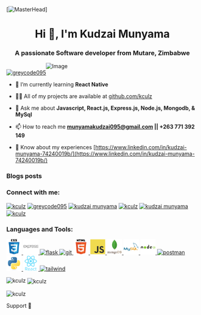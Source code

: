 [![MasterHead](https://miro.medium.com/max/1360/1*IRGHmiGsa16stedQvIaZfw.gif)]
<h1 align="center">Hi 👋, I'm Kudzai Munyama</h1>
<h3 align="center">A passionate Software developer from Mutare, Zimbabwe</h3>
<img src="https://i.pinimg.com/originals/ab/68/e6/ab68e6d38452d78ac98687865281c5c8.gif" alt="Image" srcset="" align="right" width="400">

<p align="left"> <a href="https://twitter.com/greycode095" target="blank"><img src="https://img.shields.io/twitter/follow/greycode095?logo=twitter&style=for-the-badge" alt="greycode095" /></a> </p>

- 🌱 I’m currently learning **React Native**

- 👨‍💻 All of my projects are available at [github.com/kculz](github.com/kculz)

- 💬 Ask me about **Javascript, React.js, Express.js, Node.js, Mongodb, & MySql**

- 📫 How to reach me **munyamakudzai095@gmail.com || +263 771 392 149**

- 📄 Know about my experiences [https://www.linkedin.com/in/kudzai-munyama-74240019b/](https://www.linkedin.com/in/kudzai-munyama-74240019b/)

### Blogs posts
<!-- BLOG-POST-LIST:START -->
<!-- BLOG-POST-LIST:END -->

<h3 align="left">Connect with me:</h3>
<p align="left">
<a href="https://dev.to/kculz" target="blank"><img align="center" src="https://raw.githubusercontent.com/rahuldkjain/github-profile-readme-generator/master/src/images/icons/Social/devto.svg" alt="kculz" height="30" width="40" /></a>
<a href="https://twitter.com/greycode095" target="blank"><img align="center" src="https://raw.githubusercontent.com/rahuldkjain/github-profile-readme-generator/master/src/images/icons/Social/twitter.svg" alt="greycode095" height="30" width="40" /></a>
<a href="https://linkedin.com/in/kudzai munyama" target="blank"><img align="center" src="https://raw.githubusercontent.com/rahuldkjain/github-profile-readme-generator/master/src/images/icons/Social/linked-in-alt.svg" alt="kudzai munyama" height="30" width="40" /></a>
<a href="https://stackoverflow.com/users/kculz" target="blank"><img align="center" src="https://raw.githubusercontent.com/rahuldkjain/github-profile-readme-generator/master/src/images/icons/Social/stack-overflow.svg" alt="kculz" height="30" width="40" /></a>
<a href="https://fb.com/kudzai munyama" target="blank"><img align="center" src="https://raw.githubusercontent.com/rahuldkjain/github-profile-readme-generator/master/src/images/icons/Social/facebook.svg" alt="kudzai munyama" height="30" width="40" /></a>
<a href="https://instagram.com/kculz" target="blank"><img align="center" src="https://raw.githubusercontent.com/rahuldkjain/github-profile-readme-generator/master/src/images/icons/Social/instagram.svg" alt="kculz" height="30" width="40" /></a>
</p>

<h3 align="left">Languages and Tools:</h3>
<p align="left"> <a href="https://www.w3schools.com/css/" target="_blank" rel="noreferrer"> <img src="https://raw.githubusercontent.com/devicons/devicon/master/icons/css3/css3-original-wordmark.svg" alt="css3" width="40" height="40"/> </a>  <a href="https://expressjs.com" target="_blank" rel="noreferrer"> <img src="https://raw.githubusercontent.com/devicons/devicon/master/icons/express/express-original-wordmark.svg" alt="express" width="40" height="40"/> </a> <a href="https://flask.palletsprojects.com/" target="_blank" rel="noreferrer"> <img src="https://www.vectorlogo.zone/logos/pocoo_flask/pocoo_flask-icon.svg" alt="flask" width="40" height="40"/> </a> <a href="https://git-scm.com/" target="_blank" rel="noreferrer"> <img src="https://www.vectorlogo.zone/logos/git-scm/git-scm-icon.svg" alt="git" width="40" height="40"/> </a> <a href="https://www.w3.org/html/" target="_blank" rel="noreferrer"> <img src="https://raw.githubusercontent.com/devicons/devicon/master/icons/html5/html5-original-wordmark.svg" alt="html5" width="40" height="40"/> </a> <a href="https://developer.mozilla.org/en-US/docs/Web/JavaScript" target="_blank" rel="noreferrer"> <img src="https://raw.githubusercontent.com/devicons/devicon/master/icons/javascript/javascript-original.svg" alt="javascript" width="40" height="40"/> </a> <a href="https://www.mongodb.com/" target="_blank" rel="noreferrer"> <img src="https://raw.githubusercontent.com/devicons/devicon/master/icons/mongodb/mongodb-original-wordmark.svg" alt="mongodb" width="40" height="40"/> </a>  <a href="https://www.mysql.com/" target="_blank" rel="noreferrer"> <img src="https://raw.githubusercontent.com/devicons/devicon/master/icons/mysql/mysql-original-wordmark.svg" alt="mysql" width="40" height="40"/> </a> <a href="https://nodejs.org" target="_blank" rel="noreferrer"> <img src="https://raw.githubusercontent.com/devicons/devicon/master/icons/nodejs/nodejs-original-wordmark.svg" alt="nodejs" width="40" height="40"/> </a> <a href="https://postman.com" target="_blank" rel="noreferrer"> <img src="https://www.vectorlogo.zone/logos/getpostman/getpostman-icon.svg" alt="postman" width="40" height="40"/> </a> <a href="https://www.python.org" target="_blank" rel="noreferrer"> <img src="https://raw.githubusercontent.com/devicons/devicon/master/icons/python/python-original.svg" alt="python" width="40" height="40"/> </a> <a href="https://reactjs.org/" target="_blank" rel="noreferrer"> <img src="https://raw.githubusercontent.com/devicons/devicon/master/icons/react/react-original-wordmark.svg" alt="react" width="40" height="40"/> </a><a href="https://tailwindcss.com/" target="_blank" rel="noreferrer"> <img src="https://www.vectorlogo.zone/logos/tailwindcss/tailwindcss-icon.svg" alt="tailwind" width="40" height="40"/> </a> </p>

<p><img align="left" src="https://github-readme-stats.vercel.app/api/top-langs?username=kculz&show_icons=true&locale=en&layout=compact" alt="kculz" /></p>

<p>&nbsp;<img align="center" src="https://github-readme-stats.vercel.app/api?username=kculz&show_icons=true&locale=en" alt="kculz" /></p>

<p><img align="center" src="https://github-readme-streak-stats.herokuapp.com/?user=kculz&" alt="kculz" /></p>

Support 🙏
